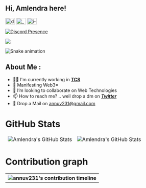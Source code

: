 ## Hi, Amlendra here!

<p align="left">
<a href="https://linkedin.com/in/aml3ndra" target="blank"><img align="center" src="https://raw.githubusercontent.com/rahuldkjain/github-profile-readme-generator/master/src/images/icons/Social/linked-in-alt.svg" alt="dipanshu" height="20" width="30" /></a>
<a href="https://twitter.com/amlendraJS" target="blank"><img align="center" src="https://raw.githubusercontent.com/rahuldkjain/github-profile-readme-generator/master/src/images/icons/Social/twitter.svg" alt="_dipansh" height="20" width="30" /></a>
<a href="https://www.leetcode.com/aml3ndra" target="blank"><img align="center" src="https://raw.githubusercontent.com/rahuldkjain/github-profile-readme-generator/master/src/images/icons/Social/leet-code.svg" alt="i-dipanshu" height="20" width="30" /></a>
</p>

[![Discord Presence](https://lanyard.cnrad.dev/api/1003163928777470094)](https://discord.com/users/1003163928777470094)

<img src="https://profile-counter.glitch.me/annuv231/count.svg" />

![Snake animation](https://github.com/annuv231/annuv231/blob/output/github-contribution-grid-snake.svg)

## About Me :
- 👨‍💻 I'm currently working in [**TCS**](https://www.tcs.com/)
- 👀 Manifesting Web3=
- 💞️ I’m looking to collaborate on Web Technologies 
- 📫 How to reach me? .. well drop a dm on [***Twitter***](https://twitter.com/amlendraJS)
- 📩 Drop a Mail on annuv231@gmail.com

# GitHub Stats

<table align="center" border="0" cellpadding="0" cellspacing="0">
    <thead>
        <tr>
            <td><img src="https://github-readme-stats.vercel.app/api?username=annuv231&show_icons=true&locale=en&theme=tokyonight" alt="Amlendra's GitHub Stats" />               </td>
            <td><img src="https://streak-stats.demolab.com/?user=annuv231&theme=tokyonight" alt="Amlendra's GitHub Stats" /></td>
        </tr>
    </thead>
</table>

 # Contribution graph
 
<table align="center" border="0" cellpadding="0" cellspacing="0">
    <tbody>
        <tr>
            <th colspan="2"><img src="https://activity-graph.herokuapp.com/graph?username=annuv231&theme=tokyo-night" alt="annuv231's contribution timeline" /></th>
        </tr>
    </tbody>
</table>

<!---
annuv231/annuv231 is a ✨ special ✨ repository because its `README.md` (this file) appears on your GitHub profile.
You can click the Preview link to take a look at your changes.
--->
